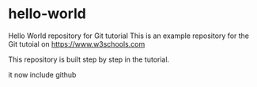 # hello-world
Hello World repository for Git tutorial
This is an example repository for the Git tutoial on https://www.w3schools.com

This repository is built step by step in the tutorial.

it now include github
